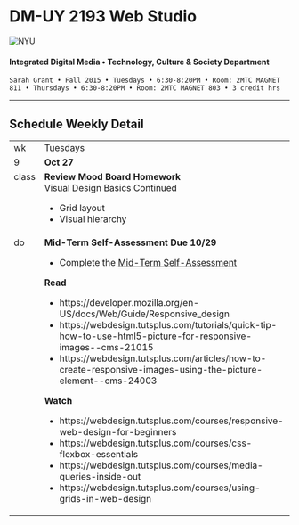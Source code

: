 # DM-UY 2193 Web Studio

![NYU](http://ws2.polishedsolid.com/de/nyu_soe_logo.png)
#### Integrated Digital Media • Technology, Culture & Society Department

    Sarah Grant • Fall 2015 • Tuesdays • 6:30-8:20PM • Room: 2MTC MAGNET 811 • Thursdays • 6:30-8:20PM • Room: 2MTC MAGNET 803 • 3 credit hrs

---

## Schedule Weekly Detail

<table>
<tr>
<td>wk</td>
<td>Tuesdays</td>
<td>Thursdays</td>
</tr>
<tr>
        <td valign="top" width="4%">9</td>
        <td valign="top" width="48%"><strong>Oct 27</strong></td>
        <td valign="top" width="48%"><strong>Oct 29</strong></td>
    </tr>
 <tr>
        <td valign="top">class</td>
        <td valign="top">
            <strong>Review Mood Board Homework</strong><br/>
            Visual Design Basics Continued
            <ul>
                <li>Grid layout</li>
                <li>Visual hierarchy</li>
            </ul>
        </td>
        <td valign="top">
            Responsive Design + Development
            <ul>
                <li>Determining breakpoints</li>
                <li>CSS Media Queries</li>
            </ul>
        </td>
</tr>
<tr>
        <td valign="top">do</td>
        <td valign="top">
            <strong>Mid-Term Self-Assessment Due 10/29</strong>
            <ul>
                <li>Complete the <a href="https://github.com/IDMNYU/web-studio-FA15/blob/master/assignments/ws1fa15_self_assessment.md">Mid-Term Self-Assessment</a>
                </li>
            </ul>
            <strong>Read</strong>
            <ul>
                <li>https://developer.mozilla.org/en-US/docs/Web/Guide/Responsive_design</li>
                <li>https://webdesign.tutsplus.com/tutorials/quick-tip-how-to-use-html5-picture-for-responsive-images--cms-21015</li>
                <li>https://webdesign.tutsplus.com/articles/how-to-create-responsive-images-using-the-picture-element--cms-24003</li>
            </ul>
            <strong>Watch</strong>
            <ul>
                <li>https://webdesign.tutsplus.com/courses/responsive-web-design-for-beginners</li>
                <li>https://webdesign.tutsplus.com/courses/css-flexbox-essentials</li>
                <li>https://webdesign.tutsplus.com/courses/media-queries-inside-out</li>
                <li>https://webdesign.tutsplus.com/courses/using-grids-in-web-design</li>
            </ul>
        </td>
        <td valign="top">
            <strong>Learning Logs</strong>
            <ul>
                <li>
                    Begin your <a href="https://github.com/IDMNYU/web-studio-FA15/blob/master/assignments/ws1fa15_learning_logs.md">Learning Logs</a>
                </li>
            </ul>
            <strong>Read</strong>
            <ul>
                <li>http://sass-lang.com/</li>
                <li>http://getbootstrap.com/</li>
                <li>https://webdesign.tutsplus.com/tutorials/the-command-line-for-web-design-powering-up-front-end-code--cms-23453</li>
                <li>https://webdesign.tutsplus.com/tutorials/the-command-line-for-web-design-scaffolding-new-projects--cms-23456</li>
            </ul>
        </td>
</tr>
</table>